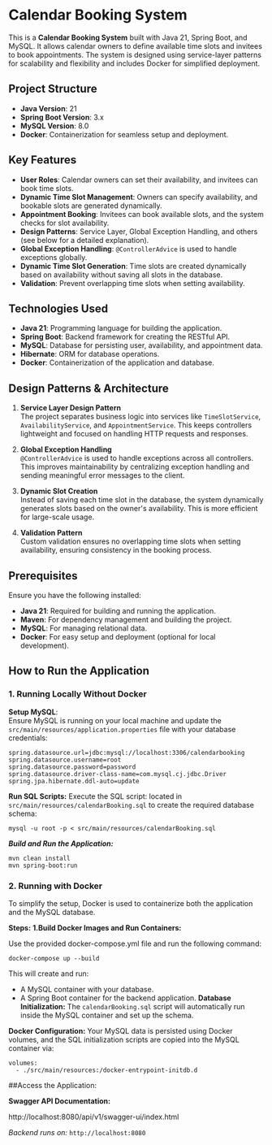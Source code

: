 # Calendar Booking System

This is a **Calendar Booking System** built with Java 21, Spring Boot, and MySQL. It allows calendar owners to define available time slots and invitees to book appointments. The system is designed using service-layer patterns for scalability and flexibility and includes Docker for simplified deployment.

## Project Structure

- **Java Version**: 21
- **Spring Boot Version**: 3.x
- **MySQL Version**: 8.0
- **Docker**: Containerization for seamless setup and deployment.

## Key Features

- **User Roles**: Calendar owners can set their availability, and invitees can book time slots.
- **Dynamic Time Slot Management**: Owners can specify availability, and bookable slots are generated dynamically.
- **Appointment Booking**: Invitees can book available slots, and the system checks for slot availability.
- **Design Patterns**: Service Layer, Global Exception Handling, and others (see below for a detailed explanation).
- **Global Exception Handling**: `@ControllerAdvice` is used to handle exceptions globally.
- **Dynamic Time Slot Generation**: Time slots are created dynamically based on availability without saving all slots in the database.
- **Validation**: Prevent overlapping time slots when setting availability.

## Technologies Used

- **Java 21**: Programming language for building the application.
- **Spring Boot**: Backend framework for creating the RESTful API.
- **MySQL**: Database for persisting user, availability, and appointment data.
- **Hibernate**: ORM for database operations.
- **Docker**: Containerization of the application and database.

## Design Patterns & Architecture

1. **Service Layer Design Pattern**  
   The project separates business logic into services like `TimeSlotService`, `AvailabilityService`, and `AppointmentService`. This keeps controllers lightweight and focused on handling HTTP requests and responses.

2. **Global Exception Handling**  
   `@ControllerAdvice` is used to handle exceptions across all controllers. This improves maintainability by centralizing exception handling and sending meaningful error messages to the client.

3. **Dynamic Slot Creation**  
   Instead of saving each time slot in the database, the system dynamically generates slots based on the owner's availability. This is more efficient for large-scale usage.

4. **Validation Pattern**  
   Custom validation ensures no overlapping time slots when setting availability, ensuring consistency in the booking process.

## Prerequisites

Ensure you have the following installed:

- **Java 21**: Required for building and running the application.
- **Maven**: For dependency management and building the project.
- **MySQL**: For managing relational data.
- **Docker**: For easy setup and deployment (optional for local development).

## How to Run the Application

### 1. Running Locally Without Docker

**Setup MySQL**:  
Ensure MySQL is running on your local machine and update the `src/main/resources/application.properties` file with your database credentials:

```properties
spring.datasource.url=jdbc:mysql://localhost:3306/calendarbooking
spring.datasource.username=root
spring.datasource.password=password
spring.datasource.driver-class-name=com.mysql.cj.jdbc.Driver
spring.jpa.hibernate.ddl-auto=update
```

**Run SQL Scripts:**
Execute the SQL script:
located in `src/main/resources/calendarBooking.sql` to create the required database schema:
```
mysql -u root -p < src/main/resources/calendarBooking.sql
```

***Build and Run the Application:***
```
mvn clean install
mvn spring-boot:run
```
### 2. Running with Docker

To simplify the setup, Docker is used to containerize both the application and the MySQL database.

**Steps:**
**1.Build Docker Images and Run Containers:**

Use the provided docker-compose.yml file and run the following command:
```
docker-compose up --build
```
This will create and run:
- A MySQL container with your database.
- A Spring Boot container for the backend application.
**Database Initialization:**
The `calendarBooking.sql` script will automatically run inside the MySQL container and set up the schema.

**Docker Configuration:**
Your MySQL data is persisted using Docker volumes, and the SQL initialization scripts are copied into the MySQL container via:
```
volumes:
  - ./src/main/resources:/docker-entrypoint-initdb.d
```

##Access the Application:

**Swagger API Documentation:**

http://localhost:8080/api/v1/swagger-ui/index.html

*Backend runs on:* 
`http://localhost:8080`
